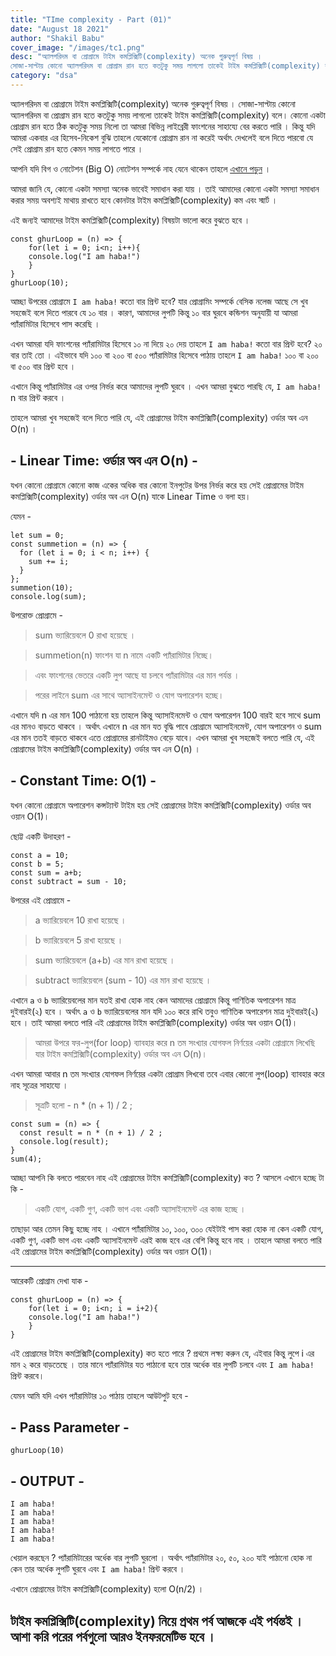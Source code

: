 ```yaml
---
title: "TIme complexity - Part (01)"
date: "August 18 2021"
author: "Shakil Babu"
cover_image: "/images/tc1.png"
desc: "অ্যালগরিদম বা প্রোগ্রামে টাইম কমপ্লিক্সিটি(complexity) অনেক গুরুত্বপূর্ণ বিষয় ।
সোজা-সাপ্টায় কোনো অ্যালগরিদম বা প্রোগ্রাম রান হতে কতটুকু সময় লাগলো তাকেই টাইম কমপ্লিক্সিটি(complexity) বলে। কোনো একটা প্রোগ্রাম রান হতে ঠিক কতটুকু সময় নিলো তা আমরা বিভিন্ন লাইব্রেরী ফাংশনের সাহায্যে বের করতে পারি । কিন্তু যদি আমরা একবার এর হিসেব-নিকেশ বুঝি তাহলে যেকোনো প্রোগ্রাম রান না করেই অর্থাৎ দেখলেই বলে দিতে পারবো যে সেই প্রোগ্রাম রান হতে কেমন সময় লাগতে পারে "
category: "dsa"
---
```


অ্যালগরিদম বা প্রোগ্রামে টাইম কমপ্লিক্সিটি(complexity) অনেক গুরুত্বপূর্ণ বিষয় ।
সোজা-সাপ্টায় কোনো অ্যালগরিদম বা প্রোগ্রাম রান হতে কতটুকু সময় লাগলো তাকেই টাইম কমপ্লিক্সিটি(complexity) বলে। কোনো একটা প্রোগ্রাম রান হতে ঠিক কতটুকু সময় নিলো তা আমরা বিভিন্ন লাইব্রেরী ফাংশনের সাহায্যে বের করতে পারি । কিন্তু যদি আমরা একবার এর হিসেব-নিকেশ বুঝি তাহলে যেকোনো প্রোগ্রাম রান না করেই অর্থাৎ দেখলেই বলে দিতে পারবো যে সেই প্রোগ্রাম রান হতে কেমন সময় লাগতে পারে ।

আপনি যদি বিগ ও নোটেশন (Big O) নোটেশন সম্পর্কে নাহ যেনে থাকেন তাহলে [এখানে পড়ুন](https://shakilbabu.vercel.app/blogs/introduction-to-big-o-notation/) ।

আমরা জানি যে, কোনো একটা সমস্যা অনেক ভাবেই সমাধান করা যায় । তাই আমাদের কোনো একটা সমস্যা সমাধান করার সময় অবশ্যই মাথায় রাখতে হবে কোনটার টাইম কমপ্লিক্সিটি(complexity) কম এবং স্মার্ট ।

এই জন্যই আমাদের টাইম কমপ্লিক্সিটি(complexity) বিষয়টা ভালো করে বুঝতে হবে ।

```
const ghurLoop = (n) => {
    for(let i = 0; i<n; i++){
    console.log("I am haba!")
    }
}
ghurLoop(10);
```

আচ্ছা উপরের প্রোগ্রামে `I am haba!` কতো বার প্রিন্ট হবে? যার প্রোগ্রামিং সম্পর্কে বেসিক নলেজ আছে সে খুব সহজেই বলে দিতে পারবে যে ১০ বার ।
কারণ, আমাদের লুপটি কিন্তু ১০ বার ঘুরবে কন্ডিশন অনুযায়ী যা আমরা প্যাঁরামিটার হিসেবে পাস করেছি ।

এখন আমরা যদি ফাংশনের প্যাঁরামিটার হিসেবে ১০ না দিয়ে ২০ দেয় তাহলে `I am haba!` কতো বার প্রিন্ট হবে? ২০ বার তাই তো ।
এইভাবে যদি ১০০ বা ২০০ বা ৫০০ প্যাঁরামিটার হিসেবে পাঠায় তাহলে `I am haba!` ১০০ বা ২০০ বা ৫০০ বার প্রিন্ট হবে ।

এখানে কিন্তু প্যাঁরামিটার এর ওপর নির্ভর করে আমাদের লুপটি ঘুরবে । এখন আমরা বুঝতে পারছি যে, `I am haba!` n বার প্রিন্ট করবে ।

তাহলে আমরা খুব সহজেই বলে দিতে পারি যে, এই প্রোগ্রামের টাইম কমপ্লিক্সিটি(complexity) ওর্ডার অব এন O(n) ।

## - Linear Time: ওর্ডার অব এন O(n) -

যখন কোনো প্রোগ্রামে কোনো কাজ একের অধিক বার কোনো ইনপুটের উপর নির্ভর করে হয় সেই প্রোগ্রামের টাইম কমপ্লিক্সিটি(complexity) ওর্ডার অব এন O(n) যাকে Linear Time ও বলা হয়।

যেমন -

```
let sum = 0;
const summetion = (n) => {
  for (let i = 0; i < n; i++) {
    sum += i;
  }
};
summetion(10);
console.log(sum);

```

উপরোক্ত প্রোগ্রামে -

> sum ভ্যারিয়েবলে 0 রাখা হয়েছে ।

> summetion(n) ফাংশন যা n নামে একটি প্যাঁরামিটার নিচ্ছে।

> এবং ফাংশনের ভেতরে একটি লুপ আছে যা চলবে প্যাঁরামিটার এর মান পর্যন্ত ।

> পরের লাইনে sum এর সাথে অ্যাসাইনমেন্ট ও যোগ অপারেশন হচ্ছে।

এখানে যদি n এর মান 100 পাঠানো হয় তাহলে কিন্তু অ্যাসাইনমেন্ট ও যোগ অপারেশন 100 বারই হবে সাথে sum এর মানও বাড়তে থাকবে ।
অর্থাৎ এখানে n এর মান যত বৃদ্ধি পাবে প্রোগ্রামে অ্যাসাইনমেন্ট, যোগ অপারেশন ও sum এর মান ততই বাড়তে থাকবে এতে প্রোগ্রামের রানটাইমও বেড়ে যাবে। এখন আমরা খুব সহজেই বলতে পারি যে, এই প্রোগ্রামের টাইম কমপ্লিক্সিটি(complexity) ওর্ডার অব এন O(n) ।

## - Constant Time: O(1) -

যখন কোনো প্রোগ্রামে অপারেশন কন্সট্যান্ট টাইম হয় সেই প্রোগ্রামের টাইম কমপ্লিক্সিটি(complexity) ওর্ডার অব ওয়ান O(1)।

ছোট্ট একটি উদাহরণ -

```
const a = 10;
const b = 5;
const sum = a+b;
const subtract = sum - 10;
```

উপরের এই প্রোগ্রামে -

> a ভ্যারিয়েবলে 10 রাখা হয়েছে ।

> b ভ্যারিয়েবলে 5 রাখা হয়েছে ।

> sum ভ্যারিয়েবলে (a+b) এর মান রাখা হয়েছে ।

> subtract ভ্যারিয়েবলে (sum - 10) এর মান রাখা হয়েছে ।

এখানে `a` ও `b` ভ্যারিয়েবলের মান যতই রাখা হোক নাহ কেন আমাদের প্রোগ্রামে কিন্তু গাণিতিক অপারেশন মাত্র দুইবারই(২) হবে । অর্থাৎ `a` ও `b` ভ্যারিয়েবলের মান যদি ১০০ করে রাখি তবুও গাণিতিক অপারেশন মাত্র দুইবারই(২) হবে । তাই আমরা বলতে পারি এই প্রোগ্রামের টাইম কমপ্লিক্সিটি(complexity) ওর্ডার অব ওয়ান O(1)।

> আমরা উপরে ফর-লুপ(for loop) ব্যাবহার করে n তম সংখ্যার যোগফল নির্ণয়ের একটা প্রোগ্রামে লিখেছি যার টাইম কমপ্লিক্সিটি(complexity) ওর্ডার অব এন O(n)।

এখন আমরা আবার n তম সংখ্যার যোগফল নির্ণয়ের একটা প্রোগ্রাম লিখবো তবে এবার কোনো লুপ(loop) ব্যাবহার করে নাহ সূত্রের সাহায্যে ।

> সূত্রটি হলো - n \* (n + 1) / 2 ;

```
const sum = (n) => {
  const result = n * (n + 1) / 2 ;
  console.log(result);
}
sum(4);
```

আচ্ছা আপনি কি বলতে পারবেন নাহ এই প্রোগ্রামের টাইম কমপ্লিক্সিটি(complexity) কত ?
আসলে এখানে হচ্ছে টা কি -

> একটি যোগ, একটি গুণ, একটি ভাগ এবং একটি অ্যাসাইনমেন্ট এর কাজ হচ্ছে ।

তাছাড়া আর তেমন কিছু হচ্ছে নাহ । এখানে প্যাঁরামিটার ১০, ১০০, ৩০০ যেইটাই পাস করা হোক না কেন একটি যোগ, একটি গুণ, একটি ভাগ এবং একটি অ্যাসাইনমেন্ট এরই কাজ হবে এর বেশি কিন্তু হবে নাহ । তাহলে আমরা বলতে পারি এই প্রোগ্রামের টাইম কমপ্লিক্সিটি(complexity) ওর্ডার অব ওয়ান O(1)।

---

আরেকটি প্রোগ্রাম দেখা যাক -

```
const ghurLoop = (n) => {
    for(let i = 0; i<n; i = i+2){
    console.log("I am haba!")
    }
}

```

এই প্রোগ্রামের টাইম কমপ্লিক্সিটি(complexity) কত হতে পারে ?
প্রথমে লক্ষ্য করুন যে, এইবার কিন্তু লুপে i এর মান ২ করে বাড়তেছে । তার মানে প্যাঁরামিটার যত পাঠানো হবে তার অর্ধেক বার লুপটি চলবে এবং `I am haba!` প্রিন্ট করবে।

যেমন আমি যদি এখন প্যাঁরামিটার ১০ পাঠায় তাহলে আউটপুট হবে -

## - Pass Parameter -

```
ghurLoop(10)
```

## - OUTPUT -

```
I am haba!
I am haba!
I am haba!
I am haba!
I am haba!
```

খেয়াল করছেন ? প্যাঁরামিটারের অর্ধেক বার লুপটি ঘুরলো ।
অর্থাৎ প্যাঁরামিটার ২০, ৫০, ২০০ যাই পাঠানো হোক না কেন তার অর্ধেক লুপটি ঘুরবে এবং `I am haba!` প্রিন্ট করবে ।

এখানে প্রোগ্রামের টাইম কমপ্লিক্সিটি(complexity) হলো O(n/2) ।

## টাইম কমপ্লিক্সিটি(complexity) নিয়ে প্রথম পর্ব আজকে এই পর্যন্তই । আশা করি পরের পর্বগুলো আরও ইনফরমেটিভ হবে ।
